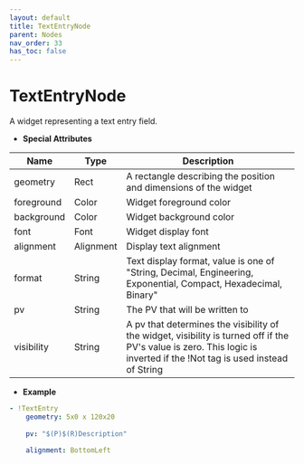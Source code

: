 ```yaml
---
layout: default
title: TextEntryNode
parent: Nodes
nav_order: 33
has_toc: false
---
```



# TextEntryNode

A widget representing a text entry field.

* **Special Attributes**

|    Name    |    Type   | Description|
|------------|-----------|------------|
| geometry   | Rect      | A rectangle describing the position and dimensions of the widget |
| foreground | Color     | Widget foreground color |
| background | Color     | Widget background color |
| font       | Font      | Widget display font |
| alignment  | Alignment | Display text alignment |
| format     | String    | Text display format, value is one of "String, Decimal, Engineering, Exponential, Compact, Hexadecimal, Binary" |
| pv         | String    | The PV that will be written to |
| visibility | String    | A pv that determines the visibility of the widget, visibility is turned off if the PV's value is zero. This logic is inverted if the !Not tag is used instead of String |


* **Example**

```yaml
- !TextEntry
    geometry: 5x0 x 120x20
    
    pv: "$(P)$(R)Description"
    
    alignment: BottomLeft
```